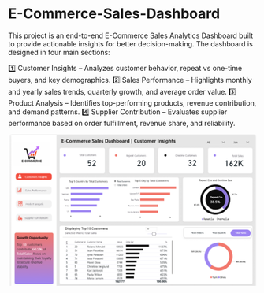 # E-Commerce-Sales-Dashboard

This project is an end-to-end E-Commerce Sales Analytics Dashboard built to provide actionable insights for better decision-making. The dashboard is designed in four main sections:

1️⃣ Customer Insights – Analyzes customer behavior, repeat vs one-time buyers, and key demographics.
2️⃣ Sales Performance – Highlights monthly and yearly sales trends, quarterly growth, and average order value.
3️⃣ Product Analysis – Identifies top-performing products, revenue contribution, and demand patterns.
4️⃣ Supplier Contribution – Evaluates supplier performance based on order fulfillment, revenue share, and reliability.

![image alt](https://github.com/Adnan-67/E-Commerce-Sales-Dashboard/blob/main/Page%201.png?raw=true)



